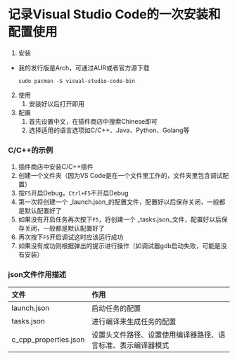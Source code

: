 # 记录Visual Studio Code的一次安装和配置使用

1. 安装
- 我的发行版是Arch，可通过AUR或者官方源下载

    `sudo pacman -S visual-studio-code-bin`
2. 使用
    1. 安装好以后打开即用
3. 配置
    1. 首先设置中文，在插件商店中搜索Chinese即可
    2. 选择适用的语言选项如C/C++、Java、Python、Golang等

### C/C++的示例
1. 插件商店中安装C/C++插件
2. 创建一个文件夹（因为VS Code是在一个文件里工作的，文件夹里包含调试配置）
3. 按`F5`开启Debug，`Ctrl+F5`不开启Debug
4. 第一次将创建一个 _launch.json_的配置文件，配置好以后保存关闭，一般都是默认配置好了
5. 如果没有开启任务再次按下`F5`，将创建一个 _tasks.json_文件，配置好以后保存关闭，一般都是默认配置好了
6. 再次按下`F5`开启调试这时应该运行成功
7. 如果没有成功则根据弹出的提示进行操作（如调试器gdb启动失败，可能是没有安装）

### json文件作用描述

文件 | 作用
:- | :-
launch.json | 启动任务的配置
tasks.json | 进行编译来生成任务的配置
c_cpp_properties.json | 设置头文件路径、设置使用编译器路径、语言标准、表示编译器模式
